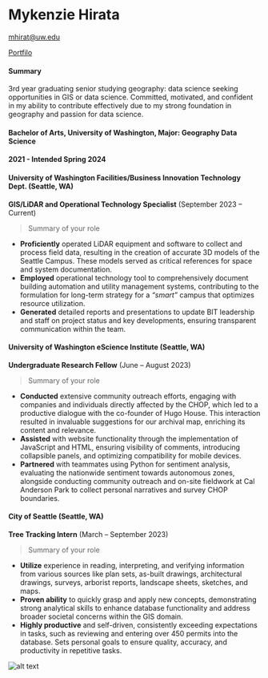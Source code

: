 # Mykenzie Hirata

mhirat@uw.edu

[Portfilo](https://arcg.is/1Kf0890)

#### Summary

3rd year graduating senior studying geography: data science seeking opportunities in GIS or data science. Committed, motivated, and confident in my ability to contribute effectively due to my strong foundation in geography and passion for data science.

#### Bachelor of Arts, University of Washington, Major: Geography Data Science
#### 2021 - Intended Spring 2024

#### University of Washington Facilities/Business Innovation Technology Dept.	(Seattle, WA)

**GIS/LiDAR and Operational Technology Specialist** (September 2023 – Current)

> Summary of your role

- **Proficiently** operated LiDAR equipment and software to collect and process field data, resulting in the creation of accurate 3D models of the Seattle Campus. These models served as critical references for space and system documentation.
- **Employed** operational technology tool to comprehensively document building automation and utility management systems, contributing to the formulation for long-term strategy for a _“smart”_ campus that optimizes resource utilization.
- **Generated** detailed reports and presentations to update BIT leadership and staff on project status and key developments, ensuring transparent communication within the team.


#### University of Washington eScience Institute	(Seattle, WA)

**Undergraduate Research Fellow** (June – August 2023)

> Summary of your role

- **Conducted** extensive community outreach efforts, engaging with companies and individuals directly affected by the CHOP, which led to a productive dialogue with the co-founder of Hugo House. This interaction resulted in invaluable suggestions for our archival map, enriching its content and relevance.
- **Assisted** with website functionality through the implementation of JavaScript and HTML, ensuring visibility of comments, introducing collapsible panels, and optimizing compatibility for mobile devices.
- **Partnered** with teammates using Python for sentiment analysis, evaluating the nationwide sentiment towards autonomous zones, alongside conducting community outreach and on-site fieldwork at Cal Anderson Park to collect personal narratives and survey CHOP boundaries.


#### City of Seattle (Seattle, WA)

**Tree Tracking Intern** (March – September 2023)

> Summary of your role

-	**Utilize** experience in reading, interpreting, and verifying information from various sources like plan sets, as-built drawings, architectural drawings, surveys, arborist reports, landscape sheets, sketches, and maps.
-	**Proven ability** to quickly grasp and apply new concepts, demonstrating strong analytical skills to enhance database functionality and address broader societal concerns within the GIS domain.
-	**Highly productive** and self-driven, consistently exceeding expectations in tasks, such as reviewing and entering over 450 permits into the database. Sets personal goals to ensure quality, accuracy, and productivity in repetitive tasks.

![alt text](https://media.istockphoto.com/id/871802194/photo/smiling-young-female-entrepreneur-working-on-a-laptop-at-home.jpg?s=612x612&w=0&k=20&c=cfYIc4SLau5iuCVWPVHtK9FcyfgapsIW5D7dPP4KbE0=)


[linkedin]: www.linkedin.com/in/mykenzie-h-267945213
[University Home Page]: https://www.washington.edu/
[Wordle]: https://www.nytimes.com/games/wordle/index.html
